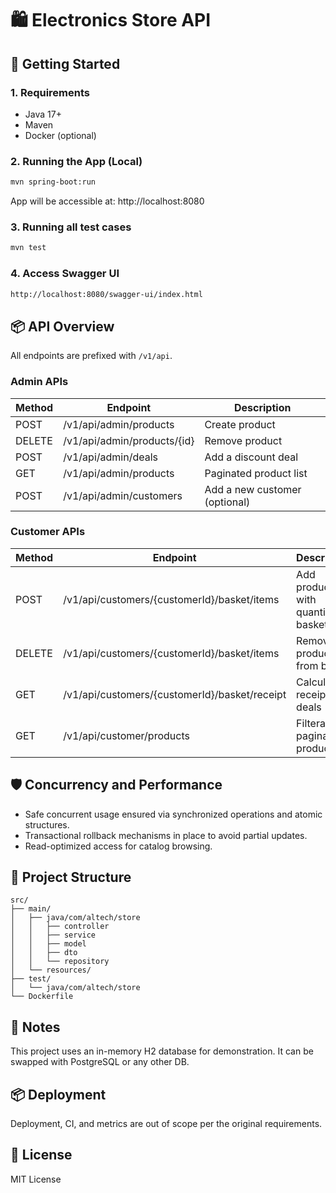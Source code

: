 # 🛍️ Electronics Store API

## 🚀 Getting Started

### 1. Requirements
- Java 17+
- Maven
- Docker (optional)

### 2. Running the App (Local)
```bash
mvn spring-boot:run
```

App will be accessible at: http://localhost:8080

### 3. Running all test cases
```bash
mvn test
```

### 4. Access Swagger UI
```bash
http://localhost:8080/swagger-ui/index.html
```

## 📦 API Overview
All endpoints are prefixed with `/v1/api`.

### Admin APIs

| Method | Endpoint                    | Description                   |
|--------|-----------------------------|-------------------------------|
| POST   | /v1/api/admin/products      | Create product                |
| DELETE | /v1/api/admin/products/{id} | Remove product                |
| POST   | /v1/api/admin/deals         | Add a discount deal           |
| GET    | /v1/api/admin/products      | Paginated product list        |
| POST   | /v1/api/admin/customers     | Add a new customer (optional) |

### Customer APIs

| Method | Endpoint                                      | Description                         |
|--------|-----------------------------------------------|-------------------------------------|
| POST   | /v1/api/customers/{customerId}/basket/items   | Add product with quantity to basket |
| DELETE | /v1/api/customers/{customerId}/basket/items   | Remove product from basket          |
| GET    | /v1/api/customers/{customerId}/basket/receipt | Calculate receipt with deals        |
| GET    | /v1/api/customer/products                     | Filterable, paginated products      |

## 🛡️ Concurrency and Performance

- Safe concurrent usage ensured via synchronized operations and atomic structures.
- Transactional rollback mechanisms in place to avoid partial updates.
- Read-optimized access for catalog browsing.

## 📁 Project Structure
```
src/
├── main/
│   ├── java/com/altech/store
│   │   ├── controller
│   │   ├── service
│   │   ├── model
│   │   ├── dto
│   │   └── repository
│   └── resources/
├── test/
│   └── java/com/altech/store
└── Dockerfile
```

## 📝 Notes

This project uses an in-memory H2 database for demonstration. It can be swapped with PostgreSQL or any other DB.


## 📦 Deployment

Deployment, CI, and metrics are out of scope per the original requirements.

## 📎 License

MIT License
